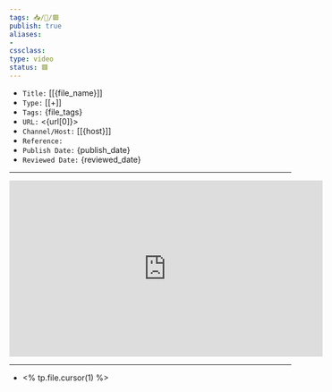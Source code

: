 ```yaml
---
tags: 📥️/🎥️/🟥️
publish: true
aliases:
-
cssclass:
type: video
status: 🟥️
---
```


- `Title:` [[{file_name}]]
- `Type:` [[+]]
- `Tags:` {file_tags}
- `URL:` <{url[0]}>
- `Channel/Host:` [[{host}]]
- `Reference:`
- `Publish Date:` {publish_date}
- `Reviewed Date:` {reviewed_date}

---

<center><iframe width="560" height="315" src="https://www.youtube.com/embed/{youtube_shortcode}" frameborder="0" allow="accelerometer; autoplay; encrypted-media; gyroscope; picture-in-picture" allowfullscreen></iframe></center>

---

- <% tp.file.cursor(1) %>
